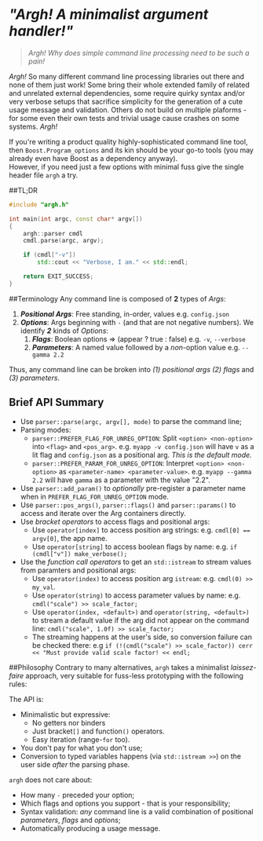 # *"Argh! A minimalist argument handler!"*
> *Argh! Why does simple command line processing need to be such a pain!*

*Argh!* So many different command line processing libraries out there and none of them just work! Some bring their whole extended family of related and unrelated external dependencies, some require quirky syntax and/or very verbose setups that sacrifice simplicity for the generation of a cute usage message and validation. Others do not build on multiple plaforms - for some even their own tests and trivial usage cause crashes on some systems. *Argh!*

If you're writing a product quality highly-sophisticated command line tool, then `Boost.Program_options` and its kin should be your go-to tools (you may already even have Boost as a dependency anyway).  
However, if you need just a few options with minimal fuss give the single header file `argh` a try.
 
##TL;DR
```cpp
#include "argh.h"

int main(int argc, const char* argv[])
{
    argh::parser cmdl
    cmdl.parse(argc, argv);

    if (cmdl["-v"])
        std::cout << "Verbose, I am." << std::endl;

    return EXIT_SUCCESS;
}
```
##Terminology
Any command line is composed of **2** types of *Args*:
1. ***Positional Args***:
    Free standing, in-order, values
    e.g. `config.json`
3. ***Options***: 
    Args beginning with `-` (and that are not negative numbers). 
    We identify ***2*** kinds of *Options*:
    1. ***Flags***: 
       Boolean options =>  (appear ? true : false)
       e.g. `-v`, `--verbose`
    2. ***Parameters***: 
       A named value followed by a *non*-option value
       e.g. `--gamma 2.2`

Thus, any command line can be broken into *(1) positional args* *(2) flags* and *(3) parameters*.

## Brief API Summary
- Use `parser::parse(argc, argv[], mode)` to parse the command line; 
- Parsing modes:
    - `parser::PREFER_FLAG_FOR_UNREG_OPTION`: Split `<option> <non-option>` into `<flag>` and `<pos_arg>`. 
    e.g. `myapp -v config.json` will have `v` as a lit flag and `config.json` as a positional arg.
    *This is the default mode.*
    - `parser::PREFER_PARAM_FOR_UNREG_OPTION`: Interpret `<option> <non-option>` as `<parameter-name> <parameter-value>`. 
    e.g. `myapp --gamma 2.2` will have `gamma` as a parameter with the value "2.2".    
- Use `parser::add_param()` to *optionally* pre-register a parameter name when in `PREFER_FLAG_FOR_UNREG_OPTION` mode.
- Use `parser::pos_args()`, `parser::flags()` and `parser::params()` to access and iterate over the Arg containers directly.
- Use *bracket operators* to access flags and positional args: 
    - Use `operator[index]` to access position arg strings: e.g. `cmdl[0] == argv[0]`, the app name.
    - Use `operator[string]` to access boolean flags by name: e.g. `if (cmdl["v"]) make_verbose();`
- Use the *function call operators* to get an `std::istream` to stream values from paramters and positional args:
    - Use `operator(index)` to access position arg `istream`: e.g. `cmdl(0) >> my_val`.
    - Use `operator(string)` to access parameter values by name: e.g. `cmdl("scale") >> scale_factor;`
    - Use `operator(index, <default>)` and `operator(string, <default>)` to stream a default value if the arg did not appear on the command line: `cmdl("scale", 1.0f) >> scale_factor;`
    - The streaming happens at the user's side, so conversion failure can be checked there: 
    e.g `if (!(cmdl("scale") >> scale_factor)) cerr << "Must provide valid scale factor! << endl;`

##Philosophy
Contrary to many alternatives, `argh` takes a minimalist *laissez-faire* approach, very suitable for fuss-less prototyping with the following rules:

The API is:
 - Minimalistic but expressive: 
    - No getters nor binders
    - Just bracket`[]` and function`()` operators. 
    - Easy iteration (range-`for` too).
 - You don't pay for what you don't use;
 - Conversion to typed variables happens (via `std::istream >>`) on the user side *after* the parsing phase.

`argh` does not care about:
 - How many `-` preceded your option;
 - Which flags and options you support - that is your responsibility;
 - Syntax validation: *any* command line is a valid combination of positional *parameters*, *flags* and *options*;
 - Automatically producing a usage message.

 